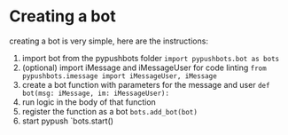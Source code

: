 # Creating a bot
creating a bot is very simple, here are the instructions:
1. import bot from the pypushbots folder `import pypushbots.bot as bots`
2. (optional) import iMessage and iMessageUser for code linting `from pypushbots.imessage import iMessageUser, iMessage`
3. create a bot function with parameters for the message and user `def bot(msg: iMessage, im: iMessageUser):`
4. run logic in the body of that function
5. register the function as a bot `bots.add_bot(bot)`
6. start pypush `bots.start()
